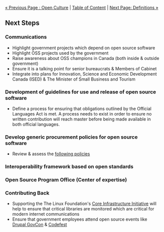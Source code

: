 [« Previous Page : Open Culture](6_Open_Culture.md) | [Table of Content](TOC.md) | [Next Page: Definitions »](8_Definitions.md)

## Next Steps

### Communications

- Highlight government projects which depend on open source software
- Highlight OSS projects used by the government
- Raise awareness about OSS champions in Canada (both inside & outside government)
- Ensure it is a talking point for senior bureaucrats & Members of Cabinet
- Integrate into plans for Innovation, Science and Economic Development Canada (ISED) & The Minister of Small Business and Tourism

### Development of guidelines for use and release of open source software

- Define a process for ensuring that obligations outlined by the Official Languages Act is met. A process needs to exist in order to ensure no written contribution will reach master before being made available in both official languages.

### Develop generic procurement policies for open source software

- Review & assess the [following policies](https://github.com/mgifford/open-source-contracting)

### Interoperability framework based on open standards

### Open Source Program Office (Center of expertise)

### Contributing Back

- Supporting the The Linux Foundation's [Core Infrastructure Initiative](https://www.coreinfrastructure.org/) will help to ensure that critical libraries are monitored which are critical for modern internet communications
- Ensure that government employees attend open source events like [Drupal GovCon](https://www.drupalgovcon.org/) & [Codefest](http://wet-boew.github.io/codefest/)
